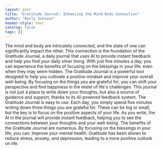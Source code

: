 ```yaml
---
layout: post
title: "Gratitude Journal: Enhancing the Mind-Body Connection"
author: "Emily Johnson"
header-style: text
catalog: false
tags: []
---
```


The mind and body are intricately connected, and the state of one can significantly impact the other. This connection is the foundation of the Gratitude Journal, a daily journal that uses AI to provide instant feedback and help you find your daily silver lining. With just five minutes a day, you can experience the benefits of focusing on the blessings in your life, even when they may seem hidden. The Gratitude Journal is a powerful tool designed to help you cultivate a positive mindset and improve your overall well-being. By focusing on the things you are grateful for, you can shift your perspective and find happiness in the midst of life's challenges. This journal is not just a place to write down your thoughts, but also a source of guidance and support, thanks to its AI-powered feedback system. The Gratitude Journal is easy to use. Each day, you simply spend five minutes writing down three things you are grateful for. These can be big or small, but the key is to focus on the positive aspects of your life. As you write, the AI in the journal will provide instant feedback, helping you to see the connections between your thoughts and your well-being. The benefits of the Gratitude Journal are numerous. By focusing on the blessings in your life, you can: Improve your mental health: Gratitude has been shown to reduce stress, anxiety, and depression, leading to a more positive outlook on life.